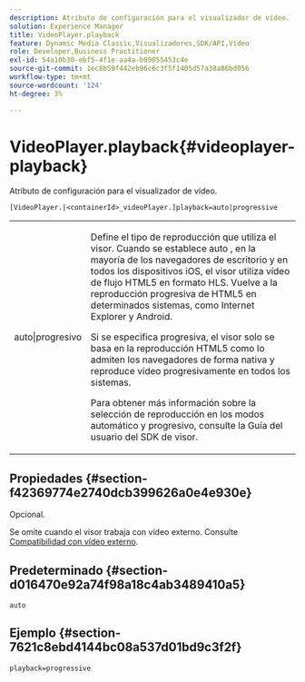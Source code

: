 ```yaml
---
description: Atributo de configuración para el visualizador de vídeo.
solution: Experience Manager
title: VideoPlayer.playback
feature: Dynamic Media Classic,Visualizadores,SDK/API,Vídeo
role: Developer,Business Practitioner
exl-id: 54a10b30-ebf5-4f1e-aa4a-b09055453c4e
source-git-commit: 1ec8b59f442eb96c6c3f5f1405d57a38a86bd056
workflow-type: tm+mt
source-wordcount: '124'
ht-degree: 3%

---
```


# VideoPlayer.playback{#videoplayer-playback}

Atributo de configuración para el visualizador de vídeo.

`[VideoPlayer.|<containerId>_videoPlayer.]playback=auto|progressive`

<table id="table_C616483932C2482CA9794DDD7313FD7C"> 
 <tbody> 
  <tr> 
   <td colname="col1"> <p> <span class="codeph"> auto|progresivo</span> </p> </td> 
   <td colname="col2"> <p> Define el tipo de reproducción que utiliza el visor. Cuando se establece <span class="codeph"> auto</span> , en la mayoría de los navegadores de escritorio y en todos los dispositivos iOS, el visor utiliza vídeo de flujo HTML5 en formato HLS. Vuelve a la reproducción progresiva de HTML5 en determinados sistemas, como Internet Explorer y Android. </p> <p>Si se especifica <span class="codeph"> progresiva</span>, el visor solo se basa en la reproducción HTML5 como lo admiten los navegadores de forma nativa y reproduce vídeo progresivamente en todos los sistemas. </p> <p>Para obtener más información sobre la selección de reproducción en los modos automático y progresivo, consulte la Guía del usuario del SDK de visor. </p> </td> 
  </tr> 
 </tbody> 
</table>

## Propiedades {#section-f42369774e2740dcb399626a0e4e930e}

Opcional.

Se omite cuando el visor trabaja con vídeo externo. Consulte [Compatibilidad con vídeo externo](../../../c-html5-s7-aem-asset-viewers/c-html5-video-reference/r-html5-video-viewer-20-external-video-support.md#concept-22c67fee43274a29b28ee16770b1b1f3).

## Predeterminado {#section-d016470e92a74f98a18c4ab3489410a5}

`auto`

## Ejemplo {#section-7621c8ebd4144bc08a537d01bd9c3f2f}

```
playback=progressive
```
